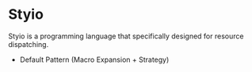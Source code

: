 # Styio

Styio is a programming language that specifically designed for resource dispatching.

* Default Pattern (Macro Expansion + Strategy)
